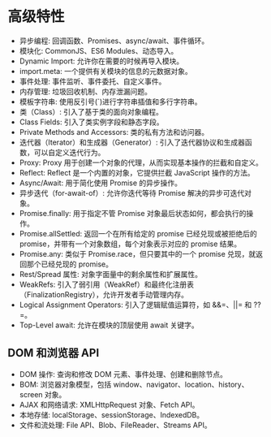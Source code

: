 # 高级特性

- 异步编程: 回调函数、Promises、async/await、事件循环。
- 模块化: CommonJS、ES6 Modules、动态导入。
- Dynamic Import: 允许你在需要的时候再导入模块。
- import.meta: 一个提供有关模块的信息的元数据对象。
- 事件处理: 事件监听、事件委托、自定义事件。
- 内存管理: 垃圾回收机制、内存泄漏问题。
- 模板字符串: 使用反引号(`)进行字符串插值和多行字符串。
- 类（Class）: 引入了基于类的面向对象编程。
- Class Fields: 引入了类实例字段和静态字段。
- Private Methods and Accessors: 类的私有方法和访问器。
- 迭代器（Iterator）和生成器（Generator）: 引入了迭代器协议和生成器函数，可以自定义迭代行为。
- Proxy: Proxy 用于创建一个对象的代理，从而实现基本操作的拦截和自定义。
- Reflect: Reflect 是一个内置的对象，它提供拦截 JavaScript 操作的方法。
- Async/Await: 用于简化使用 Promise 的异步操作。
- 异步迭代（for-await-of）: 允许你迭代等待 Promise 解决的异步可迭代对象。
- Promise.finally: 用于指定不管 Promise 对象最后状态如何，都会执行的操作。
- Promise.allSettled: 返回一个在所有给定的 promise 已经兑现或被拒绝后的 promise，并带有一个对象数组，每个对象表示对应的 promise 结果。
- Promise.any: 类似于 Promise.race，但只要其中的一个 promise 兑现，就返回那个已经兑现的 promise。
- Rest/Spread 属性: 对象字面量中的剩余属性和扩展属性。
- WeakRefs: 引入了弱引用（WeakRef）和最终化注册表（FinalizationRegistry），允许开发者手动管理内存。
- Logical Assignment Operators: 引入了逻辑赋值运算符，如 &&=、||= 和 ??=。
- Top-Level await: 允许在模块的顶层使用 await 关键字。

## DOM 和浏览器 API

- DOM 操作: 查询和修改 DOM 元素、事件处理、创建和删除节点。
- BOM: 浏览器对象模型，包括 window、navigator、location、history、screen 对象。
- AJAX 和网络请求: XMLHttpRequest 对象、Fetch API。
- 本地存储: localStorage、sessionStorage、IndexedDB。
- 文件和流处理: File API、Blob、FileReader、Streams API。
